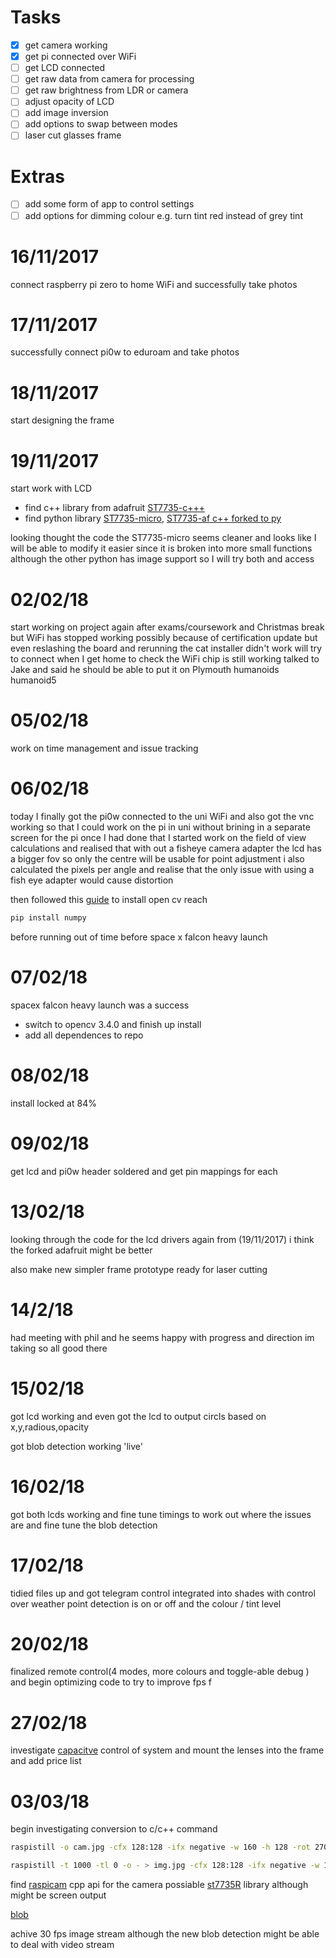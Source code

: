 # Tasks

-   [x] get camera working
-   [x] get pi connected over WiFi
-   [ ] get LCD connected
-   [ ] get raw data from camera for processing
-   [ ] get raw brightness from LDR or camera
-   [ ] adjust opacity of LCD
-   [ ] add image inversion
-   [ ] add options to swap between modes
-   [ ] laser cut glasses frame

# Extras

-   [ ] add some form of app to control settings
-   [ ] add options for dimming colour e.g. turn tint red instead of grey tint

# 16/11/2017

connect raspberry pi zero to home WiFi and successfully take photos

# 17/11/2017

successfully connect pi0w to eduroam and take photos

# 18/11/2017

start designing the frame

# 19/11/2017

start work with LCD

-   find c++ library from adafruit [ST7735-c+++](https://github.com/adafruit/Adafruit-ST7735-Library)
-   find python library [ST7735-micro](https://github.com/hosaka/micropython-st7735), [ST7735-af c++ forked to py](https://github.com/cskau/Python_ST7735)

looking thought the code the ST7735-micro seems cleaner and looks like I will be able to modify it easier since it is broken into more small functions although the other python has image support so I will try both and access

# 02/02/18

start working on project again after exams/coursework and Christmas break but WiFi has stopped working possibly because of certification update but even reslashing the board and rerunning the cat installer didn't work will try to connect when I get home to check the WiFi chip is still working talked to Jake and said he should be able to put it on Plymouth humanoids humanoid5

# 05/02/18

work on time management and issue tracking

# 06/02/18

today I finally got the pi0w connected to the uni WiFi and also got the vnc working so that I could work on the pi in uni without brining in a separate screen for the pi once I had done that I started work on the field of view calculations and realised that with out a fisheye camera adapter the lcd has a bigger fov so only the centre will be usable for point adjustment i also calculated the pixels per angle and realise that the only issue with using a fish eye adapter would cause distortion

then followed this [guide](https://www.pyimagesearch.com/2015/12/14/installing-opencv-on-your-raspberry-pi-zero/) to install open cv reach

```bash
pip install numpy
```

before running out of time before space x falcon heavy launch

# 07/02/18

spacex falcon heavy launch was a success

-   switch to opencv 3.4.0 and finish up install
-   add all dependences to repo

# 08/02/18

install locked at 84%

# 09/02/18

get lcd and pi0w header soldered and get pin mappings for each

# 13/02/18

looking through the code for the lcd drivers again from (19/11/2017) i think the forked adafruit might be better

also make new simpler frame prototype ready for laser cutting

# 14/2/18

had meeting with phil and he seems happy with progress and direction im taking so all good there

# 15/02/18

got lcd working and even got the lcd to output circls based on x,y,radious,opacity

got blob detection working 'live'

# 16/02/18

got both lcds working and fine tune timings to work out where the issues are and fine tune the blob detection

# 17/02/18

tidied files up and got telegram control integrated into shades with control over weather point detection is on or off and the colour / tint level

# 20/02/18

finalized remote control(4 modes, more colours and toggle-able debug ) and begin optimizing code to try to improve fps
f

# 27/02/18

investigate [capacitve](https://www.rapidonline.com/adafruit-1362-standalone-5-pad-capacitive-touch-sensor-breakout-73-5337) control of system and mount the lenses into the frame and add price list

# 03/03/18

begin investigating conversion to c/c++ command

```bash
raspistill -o cam.jpg -cfx 128:128 -ifx negative -w 160 -h 128 -rot 270 --thumb none -l
```

```bash
raspistill -t 1000 -tl 0 -o - > img.jpg -cfx 128:128 -ifx negative -w 160 -h 128 -rot 270 --thumb none
```

find [raspicam](http://www.uco.es/investiga/grupos/ava/node/40) cpp api for the camera
possiable [st7735R](https://github.com/vinodstanur/raspberry-pi-frame-buffer-mapping-to-160x128-ST7735R-LCD) library although might be screen output

[blob](https://github.com/keenerd/quickblob)

achive 30 fps image stream although the new blob detection might be able to deal with video stream
